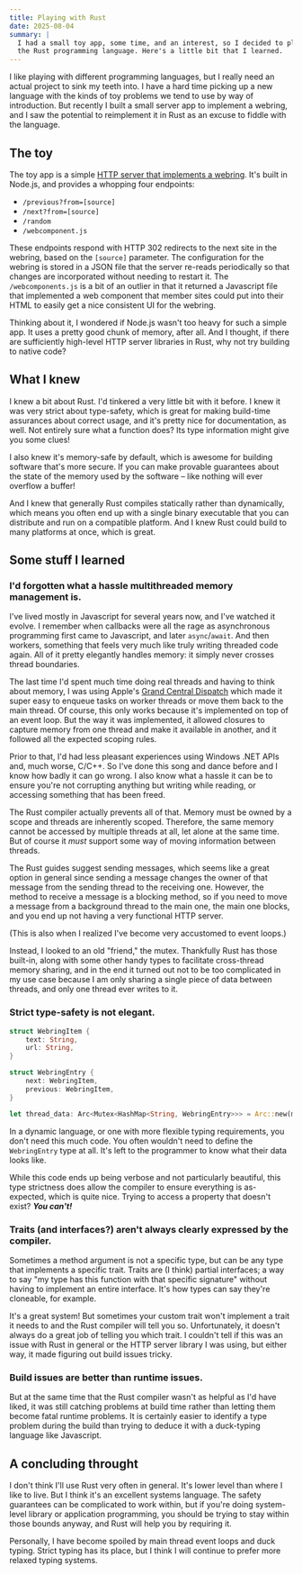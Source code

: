 ```yaml
---
title: Playing with Rust
date: 2025-08-04
summary: |
  I had a small toy app, some time, and an interest, so I decided to play with
  the Rust programming language. Here's a little bit that I learned.
---
```


I like playing with different programming languages, but I really need an actual
project to sink my teeth into. I have a hard time picking up a new language with
the kinds of toy problems we tend to use by way of introduction. But recently I
built a small server app to implement a webring, and I saw the potential to
reimplement it in Rust as an excuse to fiddle with the language.

## The toy

The toy app is a simple
[HTTP server that implements a webring](https://github.com/mgwalker/webring/).
It's built in Node.js, and provides a whopping four endpoints:

- `/previous?from=[source]`
- `/next?from=[source]`
- `/random`
- `/webcomponent.js`

These endpoints respond with HTTP 302 redirects to the next site in the webring,
based on the `[source]` parameter. The configuration for the webring is stored
in a JSON file that the server re-reads periodically so that changes are
incorporated without needing to restart it. The `/webcomponents.js` is a bit of
an outlier in that it returned a Javascript file that implemented a web
component that member sites could put into their HTML to easily get a nice
consistent UI for the webring.

Thinking about it, I wondered if Node.js wasn't too heavy for such a simple app.
It uses a pretty good chunk of memory, after all. And I thought, if there are
sufficiently high-level HTTP server libraries in Rust, why not try building to
native code?

## What I knew

I knew a bit about Rust. I'd tinkered a very little bit with it before. I knew
it was very strict about type-safety, which is great for making build-time
assurances about correct usage, and it's pretty nice for documentation, as well.
Not entirely sure what a function does? Its type information might give you
some clues!

I also knew it's memory-safe by default, which is awesome for building software
that's more secure. If you can make provable guarantees about the state of the
memory used by the software – like nothing will ever overflow a buffer!

And I knew that generally Rust compiles statically rather than dynamically,
which means you often end up with a single binary executable that you can
distribute and run on a compatible platform. And I knew Rust could build to
many platforms at once, which is great.

## Some stuff I learned

### I'd forgotten what a hassle multithreaded memory management is.

I've lived mostly in Javascript for several years now, and I've watched it
evolve. I remember when callbacks were all the rage as asynchronous programming
first came to Javascript, and later `async`/`await`. And then workers, something
that feels very much like truly writing threaded code again. All of it pretty
elegantly handles memory: it simply never crosses thread boundaries.

The last time I'd spent much time doing real threads and having to think about
memory, I was using Apple's
[Grand Central Dispatch](https://developer.apple.com/documentation/dispatch)
which made it super easy to enqueue tasks on worker threads or move them back
to the main thread. Of course, this only works because it's implemented on top
of an event loop. But the way it was implemented, it allowed closures to capture
memory from one thread and make it available in another, and it followed all the
expected scoping rules.

Prior to that, I'd had less pleasant experiences using Windows .NET APIs and,
much worse, C/C++. So I've done this song and dance before and I know how badly
it can go wrong. I also know what a hassle it can be to ensure you're not
corrupting anything but writing while reading, or accessing something that has
been freed.

The Rust compiler actually prevents all of that. Memory must be owned by a scope
and threads are inherently scoped. Therefore, the same memory cannot be accessed
by multiple threads at all, let alone at the same time. But of course it _must_
support some way of moving information between threads.

The Rust guides suggest sending messages, which seems like a great option in
general since sending a message changes the owner of that message from the
sending thread to the receiving one. However, the method to receive a message
is a blocking method, so if you need to move a message from a background thread
to the main one, the main one blocks, and you end up not having a very
functional HTTP server.

(This is also when I realized I've become very accustomed to event loops.)

Instead, I looked to an old "friend," the mutex. Thankfully Rust has those
built-in, along with some other handy types to facilitate cross-thread memory
sharing, and in the end it turned out not to be too complicated in my use case
because I am only sharing a single piece of data between threads, and only
one thread ever writes to it.

### Strict type-safety is not elegant.

```rust
struct WebringItem {
    text: String,
    url: String,
}

struct WebringEntry {
    next: WebringItem,
    previous: WebringItem,
}

let thread_data: Arc<Mutex<HashMap<String, WebringEntry>>> = Arc::new(mutex);
```

In a dynamic language, or one with more flexible typing requirements, you don't
need this much code. You often wouldn't need to define the `WebringEntry` type
at all. It's left to the programmer to know what their data looks like.

While this code ends up being verbose and not particularly beautiful, this type
strictness does allow the compiler to ensure everything is as-expected, which is
quite nice. Trying to access a property that doesn't exist? **_You can't!_**

### Traits (and interfaces?) aren't always clearly expressed by the compiler.

Sometimes a method argument is not a specific type, but can be any type that
implements a specific trait. Traits are (I think) partial interfaces; a way to
say "my type has this function with that specific signature" without having to
implement an entire interface. It's how types can say they're cloneable, for
example.

It's a great system! But sometimes your custom trait won't implement a trait it
needs to and the Rust compiler will tell you so. Unfortunately, it doesn't
always do a great job of telling you which trait. I couldn't tell if this was
an issue with Rust in general or the HTTP server library I was using, but either
way, it made figuring out build issues tricky.

### Build issues are better than runtime issues.

But at the same time that the Rust compiler wasn't as helpful as I'd have liked,
it was still catching problems at build time rather than letting them become
fatal runtime problems. It is certainly easier to identify a type problem during
the build than trying to deduce it with a duck-typing language like Javascript.

## A concluding throught

I don't think I'll use Rust very often in general. It's lower level than where
I like to live. But I think it's an excellent systems language. The safety
guarantees can be complicated to work within, but if you're doing system-level
library or application programming, you should be trying to stay within those
bounds anyway, and Rust will help you by requiring it.

Personally, I have become spoiled by main thread event loops and duck typing.
Strict typing has its place, but I think I will continue to prefer more relaxed
typing systems.
